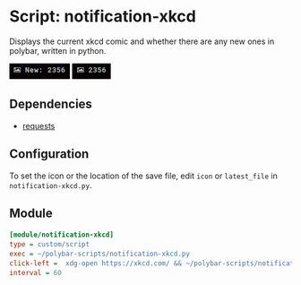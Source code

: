 # Script: notification-xkcd

Displays the current xkcd comic and whether there are any new ones in polybar, written in python.

![Unread](./screenshots/1.png) ![Read](./screenshots/2.png)

## Dependencies

- [requests](https://pypi.org/project/requests/)

## Configuration

To set the icon or the location of the save file, edit `icon` or `latest_file` in `notification-xkcd.py`.

## Module

```ini
[module/notification-xkcd]
type = custom/script
exec = ~/polybar-scripts/notification-xkcd.py
click-left =  xdg-open https://xkcd.com/ && ~/polybar-scripts/notification-xkcd.py read
interval = 60
```

